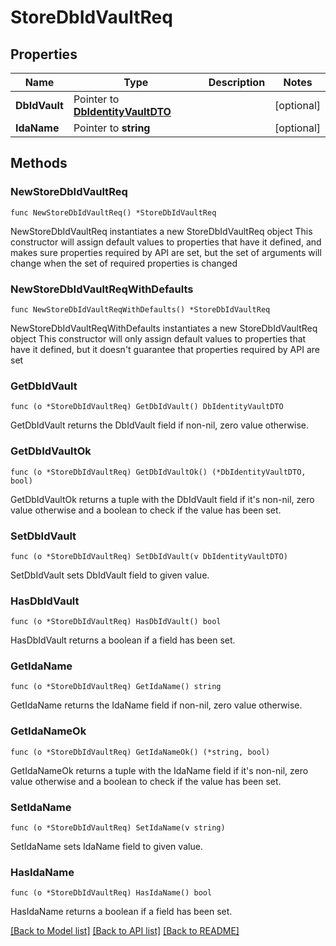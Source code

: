 # StoreDbIdVaultReq

## Properties

Name | Type | Description | Notes
------------ | ------------- | ------------- | -------------
**DbIdVault** | Pointer to [**DbIdentityVaultDTO**](DbIdentityVaultDTO.md) |  | [optional] 
**IdaName** | Pointer to **string** |  | [optional] 

## Methods

### NewStoreDbIdVaultReq

`func NewStoreDbIdVaultReq() *StoreDbIdVaultReq`

NewStoreDbIdVaultReq instantiates a new StoreDbIdVaultReq object
This constructor will assign default values to properties that have it defined,
and makes sure properties required by API are set, but the set of arguments
will change when the set of required properties is changed

### NewStoreDbIdVaultReqWithDefaults

`func NewStoreDbIdVaultReqWithDefaults() *StoreDbIdVaultReq`

NewStoreDbIdVaultReqWithDefaults instantiates a new StoreDbIdVaultReq object
This constructor will only assign default values to properties that have it defined,
but it doesn't guarantee that properties required by API are set

### GetDbIdVault

`func (o *StoreDbIdVaultReq) GetDbIdVault() DbIdentityVaultDTO`

GetDbIdVault returns the DbIdVault field if non-nil, zero value otherwise.

### GetDbIdVaultOk

`func (o *StoreDbIdVaultReq) GetDbIdVaultOk() (*DbIdentityVaultDTO, bool)`

GetDbIdVaultOk returns a tuple with the DbIdVault field if it's non-nil, zero value otherwise
and a boolean to check if the value has been set.

### SetDbIdVault

`func (o *StoreDbIdVaultReq) SetDbIdVault(v DbIdentityVaultDTO)`

SetDbIdVault sets DbIdVault field to given value.

### HasDbIdVault

`func (o *StoreDbIdVaultReq) HasDbIdVault() bool`

HasDbIdVault returns a boolean if a field has been set.

### GetIdaName

`func (o *StoreDbIdVaultReq) GetIdaName() string`

GetIdaName returns the IdaName field if non-nil, zero value otherwise.

### GetIdaNameOk

`func (o *StoreDbIdVaultReq) GetIdaNameOk() (*string, bool)`

GetIdaNameOk returns a tuple with the IdaName field if it's non-nil, zero value otherwise
and a boolean to check if the value has been set.

### SetIdaName

`func (o *StoreDbIdVaultReq) SetIdaName(v string)`

SetIdaName sets IdaName field to given value.

### HasIdaName

`func (o *StoreDbIdVaultReq) HasIdaName() bool`

HasIdaName returns a boolean if a field has been set.


[[Back to Model list]](../README.md#documentation-for-models) [[Back to API list]](../README.md#documentation-for-api-endpoints) [[Back to README]](../README.md)


